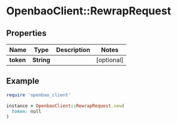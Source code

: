 # OpenbaoClient::RewrapRequest

## Properties

| Name | Type | Description | Notes |
| ---- | ---- | ----------- | ----- |
| **token** | **String** |  | [optional] |

## Example

```ruby
require 'openbao_client'

instance = OpenbaoClient::RewrapRequest.new(
  token: null
)
```


